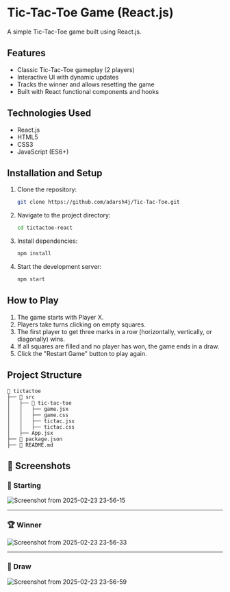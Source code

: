 # Tic-Tac-Toe Game (React.js)

A simple Tic-Tac-Toe game built using React.js.

## Features
- Classic Tic-Tac-Toe gameplay (2 players)
- Interactive UI with dynamic updates
- Tracks the winner and allows resetting the game
- Built with React functional components and hooks

## Technologies Used
- React.js
- HTML5
- CSS3
- JavaScript (ES6+)

## Installation and Setup
1. Clone the repository:
   ```sh
   git clone https://github.com/adarsh4j/Tic-Tac-Toe.git
   ```
2. Navigate to the project directory:
   ```sh
   cd tictactoe-react
   ```
3. Install dependencies:
   ```sh
   npm install
   ```
4. Start the development server:
   ```sh
   npm start
   ```

## How to Play
1. The game starts with Player X.
2. Players take turns clicking on empty squares.
3. The first player to get three marks in a row (horizontally, vertically, or diagonally) wins.
4. If all squares are filled and no player has won, the game ends in a draw.
5. Click the "Restart Game" button to play again.

## Project Structure
```
📂 tictactoe
├── 📂 src
│   ├── 📂 tic-tac-toe
│   │   ├── game.jsx
│   │   ├── game.css
│   │   ├── tictac.jsx
│   │   ├── tictac.css
│   ├── App.jsx
├── 📄 package.json
├── 📄 README.md
```

## 📸 Screenshots

### 🏁 Starting  
![Screenshot from 2025-02-23 23-56-15](https://github.com/user-attachments/assets/c69dea21-534a-4df7-9543-b843e5add85c)

---

### 🏆 Winner  
 ![Screenshot from 2025-02-23 23-56-33](https://github.com/user-attachments/assets/f395dfdb-771e-43aa-8a04-2f14e6643769)

---

### 🤝 Draw  
![Screenshot from 2025-02-23 23-56-59](https://github.com/user-attachments/assets/b5300e6c-5980-4eca-9414-0543f0ef2e87)


